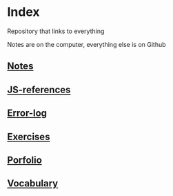 # Index
Repository that links to everything

Notes are on the computer, everything else is on Github

## [Notes](https://github.com/Souwy/Notes)

## [JS-references](https://github.com/Souwy/JS-Reference)

## [Error-log](https://github.com/Souwy/Error-log)

## [Exercises](https://github.com/Souwy/Exercises)

## [Porfolio](https://github.com/Souwy/Portfolio)

## [Vocabulary](https://github.com/Souwy/Vocabulary)
